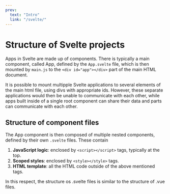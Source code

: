 ```yaml
---
prev:
  text: "Intro"
  link: "/svelte/"
---
```


# Structure of Svelte projects

Apps in Svelte are made up of components. There is typically a main component, called App, defined by the `App.svelte` file, which is then mounted by `main.js` to the `<div id="app"></div>` part of the main HTML document.

It is possible to mount multipple Svelte applications to several elements of the main html file, using divs with appropriate ids. However, these separate applications would then be unable to communicate with each other, while apps built inside of a single root component can share their data and parts can communicate with each other.

## Structure of component files

The App component is then composed of multiple nested components, defined by their own `.svelte` files. These contain

1. **JavaScript logic**: enclosed by `<script></script>` tags, typically at the top.
2. **Scoped styles**: enclosed by `<style></style>` tags.
3. **HTML template**: all the HTML code outside of the above mentioned tags.

In this respect, the structure os .svelte files is similar to the structure of .vue files.
